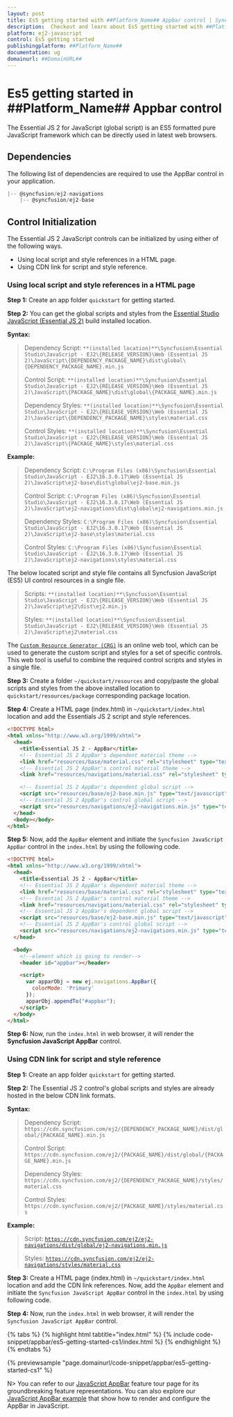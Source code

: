 ```yaml
---
layout: post
title: Es5 getting started with ##Platform_Name## Appbar control | Syncfusion
description:  Checkout and learn about Es5 getting started with ##Platform_Name## Appbar control of Syncfusion Essential JS 2 and more details.
platform: ej2-javascript
control: Es5 getting started 
publishingplatform: ##Platform_Name##
documentation: ug
domainurl: ##DomainURL##
---
```


# Es5 getting started in ##Platform_Name## Appbar control

The Essential JS 2 for JavaScript (global script) is an ES5 formatted pure JavaScript framework which can be directly used in latest web browsers.

## Dependencies

The following list of dependencies are required to use the AppBar control in your application.

```js
|-- @syncfusion/ej2-navigations
    |-- @syncfusion/ej2-base
```

## Control Initialization

The Essential JS 2 JavaScript controls can be initialized by using either of the following ways.

* Using local script and style references in a HTML page.
* Using CDN link for script and style reference.

### Using local script and style references in a HTML page

**Step 1:** Create an app folder `quickstart` for getting started.

**Step 2:** You can get the global scripts and styles from the [Essential Studio JavaScript (Essential JS 2)](https://www.syncfusion.com/downloads/essential-js2) build installed location.

**Syntax:**

> Dependency Script: `**(installed location)**\Syncfusion\Essential Studio\JavaScript - EJ2\{RELEASE_VERSION}\Web (Essential JS 2)\JavaScript\{DEPENDENCY_PACKAGE_NAME}\dist\global\{DEPENDENCY_PACKAGE_NAME}.min.js`
>
> Control Script: `**(installed location)**\Syncfusion\Essential Studio\JavaScript - EJ2\{RELEASE_VERSION}\Web (Essential JS 2)\JavaScript\{PACKAGE_NAME}\dist\global\{PACKAGE_NAME}.min.js`
>
> Dependency Styles: `**(installed location)**\Syncfusion\Essential Studio\JavaScript - EJ2\{RELEASE_VERSION}\Web (Essential JS 2)\JavaScript\{DEPENDENCY_PACKAGE_NAME}\styles\material.css`
>
> Control Styles: `**(installed location)**\Syncfusion\Essential Studio\JavaScript - EJ2\{RELEASE_VERSION}\Web (Essential JS 2)\JavaScript\{PACKAGE_NAME}\styles\material.css`

**Example:**

> Dependency Script: `C:\Program Files (x86)\Syncfusion\Essential Studio\JavaScript - EJ2\16.3.0.17\Web (Essential JS 2)\JavaScript\ej2-base\dist\global\ej2-base.min.js`
>
> Control Script: `C:\Program Files (x86)\Syncfusion\Essential Studio\JavaScript - EJ2\16.3.0.17\Web (Essential JS 2)\JavaScript\ej2-navigations\dist\global\ej2-navigations.min.js`
>
> Dependency Styles: `C:\Program Files (x86)\Syncfusion\Essential Studio\JavaScript - EJ2\16.3.0.17\Web (Essential JS 2)\JavaScript\ej2-base\styles\material.css`
>
> Control Styles: `C:\Program Files (x86)\Syncfusion\Essential Studio\JavaScript - EJ2\16.3.0.17\Web (Essential JS 2)\JavaScript\ej2-navigations\styles\material.css`

The below located script and style file contains all Syncfusion JavaScript (ES5) UI control resources in a single file.

> Scripts: `**(installed location)**\Syncfusion\Essential Studio\JavaScript - EJ2\{RELEASE_VERSION}\Web (Essential JS 2)\JavaScript\ej2\dist\ej2.min.js`
>
> Styles: `**(installed location)**\Syncfusion\Essential Studio\JavaScript - EJ2\{RELEASE_VERSION}\Web (Essential JS 2)\JavaScript\ej2\material.css`

The [`Custom Resource Generator (CRG)`](https://crg.syncfusion.com/) is an online web tool, which can be used to generate the custom script and styles for a set of specific controls. This web tool is useful to combine the required control scripts and styles in a single file.

**Step 3:** Create a folder `~/quickstart/resources` and copy/paste the global scripts and styles from the above installed location to `quickstart/resources/package` corresponding package location.

**Step 4:** Create a HTML page (index.html) in `~/quickstart/index.html` location and add the Essentials JS 2 script and style references.

```html
<!DOCTYPE html>
<html xmlns="http://www.w3.org/1999/xhtml">
  <head>
    <title>Essential JS 2 - AppBar</title>
    <!-- Essential JS 2 AppBar's dependent material theme -->
    <link href="resources/base/material.css" rel="stylesheet" type="text/css" />
    <!-- Essential JS 2 AppBar's control material theme -->
    <link href="resources/navigations/material.css" rel="stylesheet" type="text/css" />

    <!-- Essential JS 2 AppBar's dependent global script -->
    <script src="resources/base/ej2-base.min.js" type="text/javascript"></script>
    <!-- Essential JS 2 AppBar's control global script -->
    <script src="resources/navigations/ej2-navigations.min.js" type="text/javascript"></script>
  </head>
  <body></body>
</html>
```

**Step 5:** Now, add the `AppBar` element and initiate the `Syncfusion JavaScript AppBar` control in the `index.html` by using the following code.

```html
<!DOCTYPE html>
<html xmlns="http://www.w3.org/1999/xhtml">
  <head>
    <title>Essential JS 2 - AppBar</title>
    <!-- Essential JS 2 AppBar's dependent material theme -->
    <link href="resources/base/material.css" rel="stylesheet" type="text/css" />
    <!-- Essential JS 2 AppBar's control material theme -->
    <link href="resources/navigations/material.css" rel="stylesheet" type="text/css" />
    <!-- Essential JS 2 AppBar's dependent global script -->
    <script src="resources/base/ej2-base.min.js" type="text/javascript"></script>
    <!-- Essential JS 2 AppBar's control global script -->
    <script src="resources/navigations/ej2-navigations.min.js" type="text/javascript"></script>
  </head>

  <body>
    <!--element which is going to render-->
    <header id="appbar"></header>

    <script>
      var apparObj = new ej.navigations.AppBar({
        colorMode: 'Primary'
      });
      apparObj.appendTo("#appbar");
    </script>
  </body>
</html>
```

**Step 6:** Now, run the `index.html` in web browser, it will render the **Syncfusion JavaScript AppBar** control.

### Using CDN link for script and style reference

**Step 1:** Create an app folder `quickstart` for getting started.

**Step 2:** The Essential JS 2 control's global scripts and styles are already hosted in the below CDN link formats.

**Syntax:**

> Dependency Script: `https://cdn.syncfusion.com/ej2/{DEPENDENCY_PACKAGE_NAME}/dist/global/{PACKAGE_NAME}.min.js`
>
> Control Script: `https://cdn.syncfusion.com/ej2/{PACKAGE_NAME}/dist/global/{PACKAGE_NAME}.min.js`
>
> Dependency Styles: `https://cdn.syncfusion.com/ej2/{DEPENDENCY_PACKAGE_NAME}/styles/material.css`
>
> Control Styles: `https://cdn.syncfusion.com/ej2/{PACKAGE_NAME}/styles/material.css`

**Example:**

> Script: [`https://cdn.syncfusion.com/ej2/ej2-navigations/dist/global/ej2-navigations.min.js`](https://cdn.syncfusion.com/ej2/ej2-navigations/dist/global/ej2-navigations.min.js)
>
> Styles: [`https://cdn.syncfusion.com/ej2/ej2-navigations/styles/material.css`](https://cdn.syncfusion.com/ej2/ej2-navigations/styles/material.css)

**Step 3:** Create a HTML page (index.html) in `~/quickstart/index.html` location and add the CDN link references. Now, add the `AppBar` element and initiate the `Syncfusion JavaScript AppBar` control in the `index.html` by using following code.

**Step 4:** Now, run the `index.html` in web browser, it will render the `Syncfusion JavaScript AppBar` control.

{% tabs %}
{% highlight html tabtitle="index.html" %}
{% include code-snippet/appbar/es5-getting-started-cs1/index.html %}
{% endhighlight %}
{% endtabs %}
        
{% previewsample "page.domainurl/code-snippet/appbar/es5-getting-started-cs1" %}

N> You can refer to our [JavaScript AppBar](https://www.syncfusion.com/javascript-ui-controls/js-appbar) feature tour page for its groundbreaking feature representations. You can also explore our [JavaScript AppBar example](https://ej2.syncfusion.com/demos/#/bootstrap5/appbar/default.html) that show how to render and configure the AppBar in JavaScript.